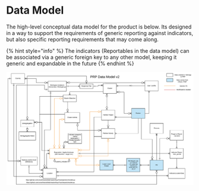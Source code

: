 # Data Model

The high-level conceptual data model for the product is below. Its designed in a way to support the requirements of generic reporting against indicators, but also specific reporting requirements that may come along.

{% hint style="info" %}
The indicators \(Reportables in the data model\) can be associated via a generic foreign key to any other model, keeping it generic and expandable in the future
{% endhint %}

![Conceptual Data Model of PRP](../.gitbook/assets/unicef-humanitarian-cluster-portal-kickoff-etools-prp-data-model-v2.png)

